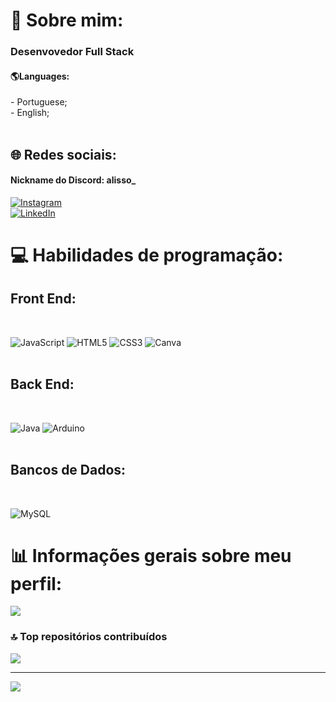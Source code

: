 # 🚩 Sobre mim:
<h3>Desenvovedor Full Stack</h3>
<h4>🌎Languages: </h4>
- Portuguese;
<br>
- English;
<br>
<br>


## 🌐 Redes sociais:
<h4>Nickname do Discord: alisso_</h4>

[![Instagram](https://img.shields.io/badge/Instagram-%23E4405F.svg?logo=Instagram&logoColor=white)](https://instagram.com/amigo_inocente)
<br>
[![LinkedIn](https://img.shields.io/badge/LinkedIn-%230077B5.svg?logo=linkedin&logoColor=white)](https://www.linkedin.com/in/alisson-guilherme-8a132a271/)

# 💻 Habilidades de programação:

<h2> Front End:</h2>
<br>

![JavaScript](https://img.shields.io/badge/javascript-%23323330.svg?style=for-the-badge&logo=javascript&logoColor=%23F7DF1E)
![HTML5](https://img.shields.io/badge/html5-%23E34F26.svg?style=for-the-badge&logo=html5&logoColor=white) 
![CSS3](https://img.shields.io/badge/css3-%231572B6.svg?style=for-the-badge&logo=css3&logoColor=white)
![Canva](https://img.shields.io/badge/Canva-%2300C4CC.svg?style=for-the-badge&logo=Canva&logoColor=white) 
<br>
<br>
<h2> Back End:</h2>
<br>

![Java](https://img.shields.io/badge/java-%23ED8B00.svg?style=for-the-badge&logo=openjdk&logoColor=white) 
![Arduino](https://img.shields.io/badge/-Arduino-00979D?style=for-the-badge&logo=Arduino&logoColor=white)
<br>
<br>
<h2> Bancos de Dados:</h2>
<br>

![MySQL](https://img.shields.io/badge/mysql-%2300000f.svg?style=for-the-badge&logo=mysql&logoColor=white) 
# 📊 Informações gerais sobre meu perfil:
![](https://github-readme-stats.vercel.app/api/top-langs/?username=AmigoInocente&theme=dark&hide_border=true&include_all_commits=true&count_private=false&layout=compact)


### 🔝 Top repositórios contribuídos
![](https://github-contributor-stats.vercel.app/api?username=AmigoInocente&limit=5&theme=dracula&combine_all_yearly_contributions=true)

---
[![](https://visitcount.itsvg.in/api?id=AmigoInocente&icon=5&color=6)](https://visitcount.itsvg.in)

